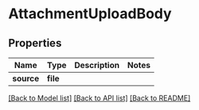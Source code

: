 # AttachmentUploadBody

## Properties
Name | Type | Description | Notes
------------ | ------------- | ------------- | -------------
**source** | **file** |  | 

[[Back to Model list]](../README.md#documentation-for-models) [[Back to API list]](../README.md#documentation-for-api-endpoints) [[Back to README]](../README.md)


